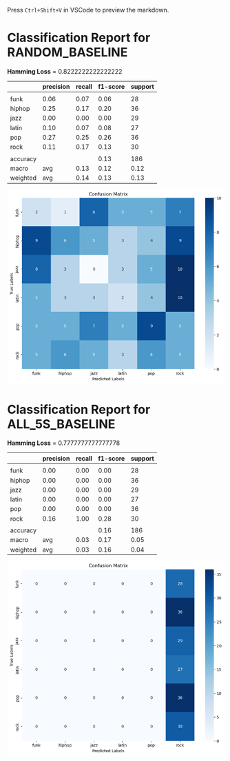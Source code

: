 Press `Ctrl+Shift+V` in VSCode to preview the markdown.

# Classification Report for RANDOM_BASELINE

__Hamming Loss__ = 0.8222222222222222

|   | precision | recall | f1-score | support |
| --- | --- | --- | --- | --- |
|  |  |  |  |
| funk | 0.06 | 0.07 | 0.06 | 28 |
| hiphop | 0.25 | 0.17 | 0.20 | 36 |
| jazz | 0.00 | 0.00 | 0.00 | 29 |
| latin | 0.10 | 0.07 | 0.08 | 27 |
| pop | 0.27 | 0.25 | 0.26 | 36 |
| rock | 0.11 | 0.17 | 0.13 | 30 |
|  |
| accuracy ||  | 0.13 | 186 |
| macro | avg | 0.13 | 0.12 | 0.12 | 186 |
| weighted | avg | 0.14 | 0.13 | 0.13 | 186 |


![Image](..\evaluation\images\confusion_matrix_RANDOM_BASELINE.png)


# Classification Report for ALL_5S_BASELINE

__Hamming Loss__ = 0.7777777777777778

|   | precision | recall | f1-score | support |
| --- | --- | --- | --- | --- |
|  |  |  |  |
| funk | 0.00 | 0.00 | 0.00 | 28 |
| hiphop | 0.00 | 0.00 | 0.00 | 36 |
| jazz | 0.00 | 0.00 | 0.00 | 29 |
| latin | 0.00 | 0.00 | 0.00 | 27 |
| pop | 0.00 | 0.00 | 0.00 | 36 |
| rock | 0.16 | 1.00 | 0.28 | 30 |
|  |
| accuracy ||  | 0.16 | 186 |
| macro | avg | 0.03 | 0.17 | 0.05 | 186 |
| weighted | avg | 0.03 | 0.16 | 0.04 | 186 |


![Image](..\evaluation\images\confusion_matrix_ALL_5S_BASELINE.png)